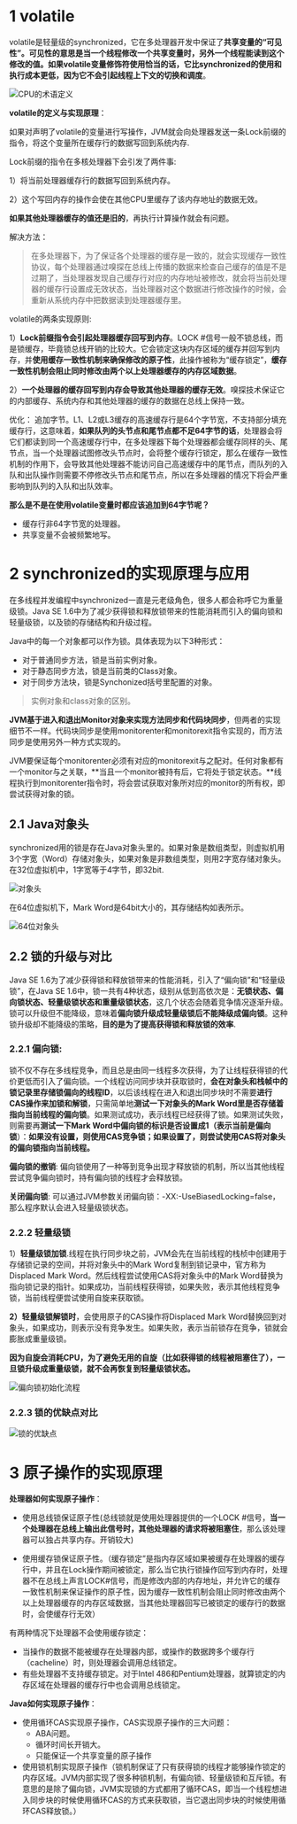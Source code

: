 # 1 volatile

volatile是轻量级的synchronized，它在多处理器开发中保证了**共享变量的“可见性”。**可见性的意思是当一个线程修改一个共享变量时，另外一个线程能读到这个修改的值。如果volatile变量修饰符使用恰当的话，它比synchronized的**使用和执行成本更低，因为它不会引起线程上下文的切换和调度**。

![CPU的术语定义](.\pic\CPU的术语定义.png)

**volatile的定义与实现原理**：

如果对声明了volatile的变量进行写操作，JVM就会向处理器发送一条Lock前缀的指令，将这个变量所在缓存行的数据写回到系统内存.

Lock前缀的指令在多核处理器下会引发了两件事:

1）将当前处理器缓存行的数据写回到系统内存。

2）这个写回内存的操作会使在其他CPU里缓存了该内存地址的数据无效。

**如果其他处理器缓存的值还是旧的**，再执行计算操作就会有问题。

解决方法：

>在多处理器下，为了保证各个处理器的缓存是一致的，就会实现缓存一致性协议，每个处理器通过嗅探在总线上传播的数据来检查自己缓存的值是不是过期了，当处理器发现自己缓存行对应的内存地址被修改，就会将当前处理器的缓存行设置成无效状态，当处理器对这个数据进行修改操作的时候，会重新从系统内存中把数据读到处理器缓存里。

volatile的两条实现原则:

1）**Lock前缀指令会引起处理器缓存回写到内存**。LOCK #信号一般不锁总线，而是锁缓存，毕竟锁总线开销的比较大。它会锁定这块内存区域的缓存并回写到内存，并**使用缓存一致性机制来确保修改的原子性**，此操作被称为“缓存锁定”，**缓存一致性机制会阻止同时修改由两个以上处理器缓存的内存区域数据**。

2）**一个处理器的缓存回写到内存会导致其他处理器的缓存无效**。嗅探技术保证它的内部缓存、系统内存和其他处理器的缓存的数据在总线上保持一致。

优化： 追加字节。L1、L2或L3缓存的高速缓存行是64个字节宽，不支持部分填充缓存行，这意味着，**如果队列的头节点和尾节点都不足64字节的话**，处理器会将它们都读到同一个高速缓存行中，在多处理器下每个处理器都会缓存同样的头、尾节点，当一个处理器试图修改头节点时，会将整个缓存行锁定，那么在缓存一致性机制的作用下，会导致其他处理器不能访问自己高速缓存中的尾节点，而队列的入队和出队操作则需要不停修改头节点和尾节点，所以在多处理器的情况下将会严重影响到队列的入队和出队效率。

**那么是不是在使用volatile变量时都应该追加到64字节呢？**

- 缓存行非64字节宽的处理器。
- 共享变量不会被频繁地写。

# 2 synchronized的实现原理与应用

在多线程并发编程中synchronized一直是元老级角色，很多人都会称呼它为重量级锁。Java SE 1.6中为了减少获得锁和释放锁带来的性能消耗而引入的偏向锁和轻量级锁，以及锁的存储结构和升级过程。

Java中的每一个对象都可以作为锁。具体表现为以下3种形式：

- 对于普通同步方法，锁是当前实例对象。
- 对于静态同步方法，锁是当前类的Class对象。
-  对于同步方法块，锁是Synchonized括号里配置的对象。

> 实例对象和class对象的区别。

**JVM基于进入和退出Monitor对象来实现方法同步和代码块同步**，但两者的实现细节不一样。代码块同步是使用monitorenter和monitorexit指令实现的，而方法同步是使用另外一种方式实现的。

JVM要保证每个monitorenter必须有对应的monitorexit与之配对。任何对象都有一个monitor与之关联，**当且一个monitor被持有后，它将处于锁定状态。**线程执行到monitorenter指令时，将会尝试获取对象所对应的monitor的所有权，即尝试获得对象的锁。

## 2.1 Java对象头

synchronized用的锁是存在Java对象头里的。如果对象是数组类型，则虚拟机用3个字宽（Word）存储对象头，如果对象是非数组类型，则用2字宽存储对象头。在32位虚拟机中，1字宽等于4字节，即32bit.

![对象头](.\pic\对象头.png)

在64位虚拟机下，Mark Word是64bit大小的，其存储结构如表所示。

![64位对象头](.\pic\64位对象头.png)

## 2.2 锁的升级与对比

Java SE 1.6为了减少获得锁和释放锁带来的性能消耗，引入了“偏向锁”和“轻量级锁”，在Java SE 1.6中，锁一共有4种状态，级别从低到高依次是：**无锁状态、偏向锁状态、轻量级锁状态和重量级锁状态**，这几个状态会随着竞争情况逐渐升级。锁可以升级但不能降级，意味着**偏向锁升级成轻量级锁后不能降级成偏向锁**。这种锁升级却不能降级的策略，**目的是为了提高获得锁和释放锁的效率**.

### **2.2.1 偏向锁:**

锁不仅不存在多线程竞争，而且总是由同一线程多次获得，为了让线程获得锁的代价更低而引入了偏向锁。一个线程访问同步块并获取锁时，**会在对象头和栈帧中的锁记录里存储锁偏向的线程ID**，以后该线程在进入和退出同步块时不需要**进行CAS操作来加锁和解锁**，只需简单地**测试一下对象头的Mark Word里是否存储着指向当前线程的偏向锁**。如果测试成功，表示线程已经获得了锁。如果测试失败，则需要再**测试一下Mark Word中偏向锁的标识是否设置成1（表示当前是偏向锁**）：**如果没有设置，则使用CAS竞争锁；如果设置了，则尝试使用CAS将对象头的偏向锁指向当前线程。**

**偏向锁的撤销**: 偏向锁使用了一种等到竞争出现才释放锁的机制，所以当其他线程尝试竞争偏向锁时，持有偏向锁的线程才会释放锁。

**关闭偏向锁**: 可以通过JVM参数关闭偏向锁：-XX:-UseBiasedLocking=false，那么程序默认会进入轻量级锁状态。

### 2.2.2 轻量级锁

1）**轻量级锁加锁**.线程在执行同步块之前，JVM会先在当前线程的栈桢中创建用于存储锁记录的空间，并将对象头中的Mark Word复制到锁记录中，官方称为Displaced Mark Word。然后线程尝试使用CAS将对象头中的Mark Word替换为指向锁记录的指针。如果成功，当前线程获得锁，如果失败，表示其他线程竞争锁，当前线程便尝试使用自旋来获取锁。

**2）轻量级锁解锁时**，会使用原子的CAS操作将Displaced Mark Word替换回到对象头，如果成功，则表示没有竞争发生。如果失败，表示当前锁存在竞争，锁就会膨胀成重量级锁。

**因为自旋会消耗CPU，为了避免无用的自旋（比如获得锁的线程被阻塞住了），一旦锁升级成重量级锁，就不会再恢复到轻量级锁状态。**

![偏向锁初始化流程](.\pic\偏向锁初始化流程.png)

### 2.2.3 锁的优缺点对比

![锁的优缺点](.\pic\锁的优缺点.png)

# 3 原子操作的实现原理

**处理器如何实现原子操作**：

- 使用总线锁保证原子性(总线锁就是使用处理器提供的一个LOCK #信号，**当一个处理器在总线上输出此信号时，其他处理器的请求将被阻塞住**，那么该处理器可以独占共享内存。开销较大)

- 使用缓存锁保证原子性。（缓存锁定”是指内存区域如果被缓存在处理器的缓存行中，并且在Lock操作期间被锁定，那么当它执行锁操作回写到内存时，处理器不在总线上声言LOCK#信号，而是修改内部的内存地址，并允许它的缓存一致性机制来保证操作的原子性，因为缓存一致性机制会阻止同时修改由两个以上处理器缓存的内存区域数据，当其他处理器回写已被锁定的缓存行的数据时，会使缓存行无效）

有两种情况下处理器不会使用缓存锁定：

- 当操作的数据不能被缓存在处理器内部，或操作的数据跨多个缓存行（cacheline）时，则处理器会调用总线锁定。
- 有些处理器不支持缓存锁定。对于Intel 486和Pentium处理器，就算锁定的内存区域在处理器的缓存行中也会调用总线锁定。

**Java如何实现原子操作**：

- 使用循环CAS实现原子操作，CAS实现原子操作的三大问题：
  - ABA问题。
  - 循环时间长开销大。
  - 只能保证一个共享变量的原子操作
- 使用锁机制实现原子操作（锁机制保证了只有获得锁的线程才能够操作锁定的内存区域。JVM内部实现了很多种锁机制，有偏向锁、轻量级锁和互斥锁。有意思的是除了偏向锁，JVM实现锁的方式都用了循环CAS，即当一个线程想进入同步块的时候使用循环CAS的方式来获取锁，当它退出同步块的时候使用循环CAS释放锁。）